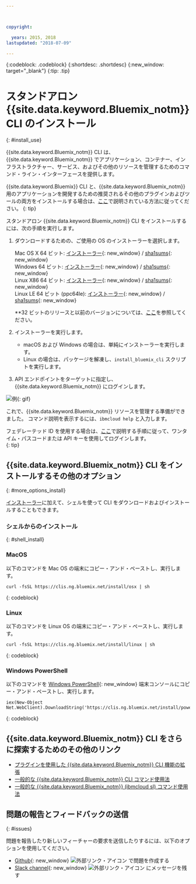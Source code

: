 ```yaml
---



copyright:

  years: 2015, 2018
lastupdated: "2018-07-09"

---
```


{:codeblock: .codeblock}
{:shortdesc: .shortdesc}
{:new_window: target="_blank"}
{:tip: .tip}


# スタンドアロン {{site.data.keyword.Bluemix_notm}} CLI のインストール
{: #install_use}

{{site.data.keyword.Bluemix_notm}} CLI は、{{site.data.keyword.Bluemix_notm}} でアプリケーション、コンテナー、インフラストラクチャー、サービス、およびその他のリソースを管理するためのコマンド・ライン・インターフェースを提供します。

{{site.data.keyword.Bluemix}} CLI と、{{site.data.keyword.Bluemix_notm}} 用のアプリケーションを開発するための推奨されるその他のプラグインおよびツールの両方をインストールする場合は、[ここ](/docs/cli/index.html)で説明されている方法に従ってください。
{: tip}

スタンドアロン {{site.data.keyword.Bluemix_notm}} CLI をインストールするには、次の手順を実行します。

1. ダウンロードするための、ご使用の OS のインストーラーを選択します。

   Mac OS X 64 ビット: [インストーラー](https://clis.ng.bluemix.net/download/bluemix-cli/latest/osx){: new_window} / [sha1sums](https://clis.ng.bluemix.net/download/bluemix-cli/latest/osx/checksum){: new_window} <br>
   Windows 64 ビット: [インストーラー](https://clis.ng.bluemix.net/download/bluemix-cli/latest/win64){: new_window} / [sha1sums](https://clis.ng.bluemix.net/download/bluemix-cli/latest/win64/checksum){: new_window} <br>
   Linux X86 64 ビット: [インストーラー](https://clis.ng.bluemix.net/download/bluemix-cli/latest/linux64){: new_window} / [sha1sums](https://clis.ng.bluemix.net/download/bluemix-cli/latest/linux64/checksum){: new_window} <br>
   Linux LE 64 ビット (ppc64le): [インストーラー](https://clis.ng.bluemix.net/download/bluemix-cli/latest/ppc64le){: new_window} / [sha1sums](https://clis.ng.bluemix.net/download/bluemix-cli/latest/ppc64le/checksum){: new_window} <br>

   **32 ビットのリリースと以前のバージョンについては、[ここ](all_versions.html)を参照してください。

1. インストーラーを実行します。
   * macOS および Windows の場合は、単純にインストーラーを実行します。
   * Linux の場合は、パッケージを解凍し、`install_bluemix_cli` スクリプトを実行します。

1. API エンドポイントをターゲットに指定し、{{site.data.keyword.Bluemix_notm}} にログインします。

  ![例](example.gif){: gif}

これで、{{site.data.keyword.Bluemix_notm}} リソースを管理する準備ができました。 コマンド説明を表示するには、`ibmcloud help` と入力します。

フェデレーテッド ID を使用する場合は、[ここ](https://console.bluemix.net/docs/iam/login_fedid.html#federated_id)で説明する手順に従って、ワンタイム・パスコードまたは API キーを使用してログインします。  
{: tip}

## {{site.data.keyword.Bluemix_notm}} CLI をインストールするその他のオプション
{: #more_options_install}


[インストーラー](install_use_cli.html#getting_started)に加えて、シェルを使って CLI をダウンロードおよびインストールすることもできます。 


### シェルからのインストール
{: #shell_install}


### MacOS

以下のコマンドを Mac OS の端末にコピー・アンド・ペーストし、実行します。

```
curl -fsSL https://clis.ng.bluemix.net/install/osx | sh
```
{: codeblock}

### Linux

以下のコマンドを Linux OS の端末にコピー・アンド・ペーストし、実行します。

```
curl -fsSL https://clis.ng.bluemix.net/install/linux | sh
```
{: codeblock}

### Windows PowerShell

以下のコマンドを [Windows PowerShell](https://msdn.microsoft.com/en-us/powershell/scripting/getting-started/getting-started-with-windows-powershell){: new_window} 端末コンソールにコピー・アンド・ペーストし、実行します。

```
iex(New-Object Net.WebClient).DownloadString('https://clis.ng.bluemix.net/install/powershell')
```
{: codeblock}

## {{site.data.keyword.Bluemix_notm}} CLI をさらに探索するためのその他のリンク

* [プラグインを使用した {{site.data.keyword.Bluemix_notm}} CLI 機能の拡張](/docs/cli/reference/bluemix_cli/extend_cli.html)
* [一般的な {{site.data.keyword.Bluemix_notm}} CLI コマンド使用法](/docs/cli/reference/bluemix_cli/bx_cli.html)
* [一般的な {{site.data.keyword.Bluemix_notm}} (ibmcloud sl) コマンド使用法](/docs/cli/reference/softlayer/index.html)


## 問題の報告とフィードバックの送信
{: #issues}

問題を報告したり新しいフィーチャーの要求を送信したりするには、以下のオプションを使用してください。
 * [Github](https://github.com/IBM-Bluemix/bluemix-cli-release/issues){: new_window} ![外部リンク・アイコン](../../../icons/launch-glyph.svg) で問題を作成する
 * [Slack channel](https://dwopen.slack.com/messages/bluemix-cli/){: new_window} ![外部リンク・アイコン](../../../icons/launch-glyph.svg) にメッセージを残す

